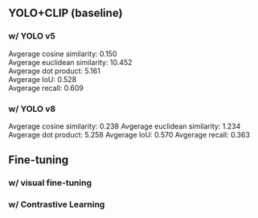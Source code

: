 
## YOLO+CLIP (baseline)

### w/ YOLO v5
Avgerage cosine similarity:     0.150     
Avgerage euclidean similarity:  10.452  
Avgerage dot product:           5.161           
Avgerage IoU:                   0.528                   
Avgerage recall:                0.609

### w/ YOLO v8
Avgerage cosine similarity:     0.238
Avgerage euclidean similarity:  1.234
Avgerage dot product:           5.258
Avgerage IoU:                   0.570
Avgerage recall:                0.363


## Fine-tuning

### w/ visual fine-tuning

### w/ Contrastive Learning